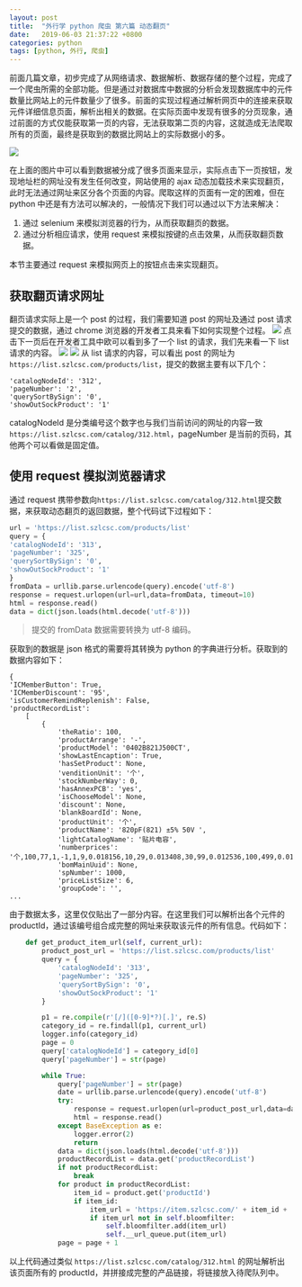```yaml
---
layout: post
title:  "外行学 python 爬虫 第六篇 动态翻页"
date:   2019-06-03 21:37:22 +0800
categories: python
tags: [python, 外行, 爬虫]
---
```

前面几篇文章，初步完成了从网络请求、数据解析、数据存储的整个过程，完成了一个爬虫所需的全部功能。但是通过对数据库中数据的分析会发现数据库中的元件数量比网站上的元件数量少了很多。前面的实现过程通过解析网页中的连接来获取元件详细信息页面，解析出相关的数据。在实际页面中发现有很多的分页现象，通过前面的方式仅能获取第一页的内容，无法获取第二页的内容，这就造成无法爬取所有的页面，最终是获取到的数据比网站上的实际数据小的多。

![](https://lg-8wz4hass-1252833766.cos.ap-shanghai.myqcloud.com/pic/屏幕快照2019-06-05下9.55.32.png)

在上面的图片中可以看到数据被分成了很多页面来显示，实际点击下一页按钮，发现地址栏的网址没有发生任何改变，网站使用的 ajax 动态加载技术来实现翻页，此时无法通过网址来区分各个页面的内容。爬取这样的页面有一定的困难，但在 python 中还是有方法可以解决的，一般情况下我们可以通过以下方法来解决：
1. 通过 selenium 来模拟浏览器的行为，从而获取翻页的数据。
2. 通过分析相应请求，使用 request 来模拟按键的点击效果，从而获取翻页数据。

本节主要通过 request 来模拟网页上的按钮点击来实现翻页。
## 获取翻页请求网址
翻页请求实际上是一个 post 的过程，我们需要知道 post 的网址及通过 post 请求提交的数据，通过 chrome 浏览器的开发者工具来看下如何实现整个过程。
![](https://lg-8wz4hass-1252833766.cos.ap-shanghai.myqcloud.com/pic/屏幕快照2019-06-05下10.08.29.png)
点击下一页后在开发者工具中欧可以看到多了一个 list 的请求，我们先来看一下 list 请求的内容。
![](https://lg-8wz4hass-1252833766.cos.ap-shanghai.myqcloud.com/pic/屏幕快照2019-06-05下10.09.10.png)
![](https://lg-8wz4hass-1252833766.cos.ap-shanghai.myqcloud.com/pic/屏幕快照2019-06-05下10.09.26.png)
从 list 请求的内容，可以看出 post 的网址为 ```https://list.szlcsc.com/products/list```，提交的数据主要有以下几个：
```
'catalogNodeId': '312',
'pageNumber': '2',
'querySortBySign': '0',
'showOutSockProduct': '1'
```
catalogNodeId 是分类编号这个数字也与我们当前访问的网址的内容一致```https://list.szlcsc.com/catalog/312.html```，pageNumber 是当前的页码，其他两个可以看做是固定值。

## 使用 request 模拟浏览器请求
通过 request 携带参数向```https://list.szlcsc.com/catalog/312.html```提交数据，来获取动态翻页的返回数据，整个代码试下过程如下：
```python
url = 'https://list.szlcsc.com/products/list'
query = {
'catalogNodeId': '313',
'pageNumber': '325',
'querySortBySign': '0',
'showOutSockProduct': '1'
}
fromData = urllib.parse.urlencode(query).encode('utf-8')
response = request.urlopen(url=url,data=fromData, timeout=10)
html = response.read()
data = dict(json.loads(html.decode('utf-8')))
```
> 提交的 fromData 数据需要转换为 utf-8 编码。

获取到的数据是 json 格式的需要将其转换为 python 的字典进行分析。获取到的数据内容如下：
```
{
'ICMemberButton': True,
'ICMemberDiscount': '95',
'isCustomerRemindReplenish': False,
'productRecordList':
	[
		{
			'theRatio': 100,
			'productArrange': '-',
			'productModel': '0402B821J500CT',
			'showLastEncaption': True,
			'hasSetProduct': None,
			'venditionUnit': '个',
			'stockNumberWay': 0,
			'hasAnnexPCB': 'yes',
			'isChooseModel': None,
			'discount': None,
			'blankBoardId': None,
			'productUnit': '个',
			'productName': '820pF(821) ±5% 50V ',
			'lightCatalogName': '贴片电容',
			'numberprices': '个,100,77,1,-1,1,9,0.018156,10,29,0.013408,30,99,0.012536,100,499,0.011664,500,999,0.011276,1000,-1,0.011085',
			'bomMainUuid': None,
			'spNumber': 1000,
			'priceListSize': 6,
			'groupCode': '',
...
```
由于数据太多，这里仅仅贴出了一部分内容。在这里我们可以解析出各个元件的 productId，通过该编号组合成完整的网址来获取该元件的所有信息。代码如下：
```python
    def get_product_item_url(self, current_url):
        product_post_url = 'https://list.szlcsc.com/products/list'
        query = {
            'catalogNodeId': '313',
            'pageNumber': '325',
            'querySortBySign': '0',
            'showOutSockProduct': '1'
        }

        p1 = re.compile(r'[/]([0-9]*?)[.]', re.S)
        category_id = re.findall(p1, current_url)
        logger.info(category_id)
        page = 0
        query['catalogNodeId'] = category_id[0]
        query['pageNumber'] = str(page)

        while True:
            query['pageNumber'] = str(page)
            date = urllib.parse.urlencode(query).encode('utf-8')
            try:
                response = request.urlopen(url=product_post_url,data=date, timeout=10)
                html = response.read()
            except BaseException as e:
                logger.error(2)
                return
            data = dict(json.loads(html.decode('utf-8')))
            productRecordList = data.get('productRecordList')
            if not productRecordList:
                break
            for product in productRecordList:
                item_id = product.get('productId')
                if item_id:
                    item_url = 'https://item.szlcsc.com/' + item_id + '.html'
                    if item_url not in self.bloomfilter:
                        self.bloomfilter.add(item_url)
                        self.__url_queue.put(item_url)
            page = page + 1
```
以上代码通过类似 ```https://list.szlcsc.com/catalog/312.html``` 的网址解析出该页面所有的 productId，并拼接成完整的产品链接，将链接放入待爬队列中。
